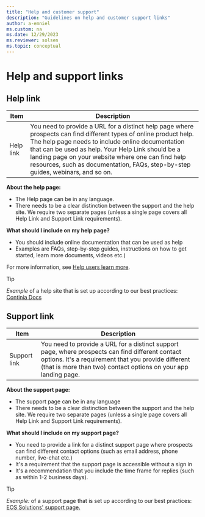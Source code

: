 ```yaml
---
title: "Help and customer support"
description: "Guidelines on help and customer support links"
author: a-emniel
ms.custom: na
ms.date: 12/29/2023
ms.reviewer: solsen
ms.topic: conceptual
---
```


# Help and support links

## Help link

| Item | Description |
|-------------|--------------|
Help link | You need to provide a URL for a distinct help page where prospects can find different types of online product help. The help page needs to include online documentation that can be used as help. Your Help Link should be a landing page on your website where one can find help resources, such as documentation, FAQs, step-by-step guides, webinars, and so on.|
 
**About the help page:**

- The Help page can be in any language. 
- There needs to be a clear distinction between the support and the help site. We require two separate pages (unless a single page covers all Help Link and Support Link requirements). 

**What should I include on my help page?**

- You should include online documentation that can be used as help
- Examples are FAQs, step-by-step guides, instructions on how to get started, learn more documents, videos etc.)

For more information, see [Help users learn more](../../user-assistance.md#help-users-learn-more).  

> [!TIP]  
> *Example* of a help site that is set up according to our best practices: [Continia Docs](https://docs.continia.com/continia-document-capture)

## Support link

| Item | Description |
|-------------|--------------|
Support link | You need to provide a URL for a distinct support page, where prospects can find different contact options. It's a requirement that you provide different (that is more than two) contact options on your app landing page.|  


**About the support page:**

- The support page can be in any language 
- There needs to be a clear distinction between the support and the help site. We require two separate pages (unless a single page covers all Help Link and Support Link requirements). 

**What should I include on my support page?**

- You need to provide a link for a distinct support page where prospects can find different contact options (such as email address, phone number, live-chat etc.)
- It's a requirement that the support page is accessible without a sign in
- It's a recommendation that you include the time frame for replies (such as within 1-2 business days).

> [!TIP]  
> *Example:* of a support page that is set up according to our best practices: [EOS Solutions' support page.]( https://www.eos-solutions.it/en/contact-support.html)
